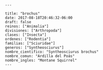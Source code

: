 
      ---

      title: "brochus"
      date: 2017-08-18T20:46:32-06:00
      draft: false
      reinos: ["Animalia"]
      divisiones: ["Arthropoda"]
      clases: ["Insecta"]
      ordenes: ["Rodentia"]
      familias: ["Sciuridae"]
      generos: ["Syntheosciurus"]
      nombre_cientifico: "Syntheosciurus brochus"
      nombre_comun: "Ardilla del Poás"
      nombre_ingles: "Montane Squirrel"
      ---

      